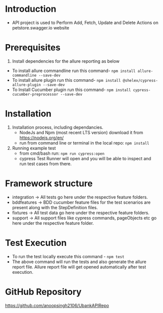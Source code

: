 # Introduction 
* API project is used to Perform Add, Fetch, Update and Delete Actions on petstore.swagger.io website

# Prerequisites
1. Install dependencies for the allure reporting as below
 *  To install allure commandline run this command- `npm install allure-commandline --save-dev`
 *  To install allure plugin run this command- `npm install @shelex/cypress-allure-plugin --save-dev`
 *  To Install Cucumber plugin run this command- `npm install cypress-cucumber-preprocessor --save-dev`

# Installation
1. Installation process, including dependancies. 
    * NodeJs and Npm (most recent LTS version) download it from https://nodejs.org/en/
    * run from command line or terminal in the local repo: `npm install` 
2. Running example test
    * from cmd/bash run: `npm run cypress:open`
    * cypress Test Runner will open and you will be able to inspect and run test cases from there.

# Framework structure
* integration -> All tests go here under the respective feature folders.
* bddfeatures -> BDD cucumber feature files for the test scenarios are present along with the StepDefinition files.
* fixtures -> All test data go here under the respective feature folders.
* support -> All support files like cypress commands, pageObjects etc go here under the respective feature folder.

# Test Execution
* To run the test locally execute this command - `npm test`
* The above command will run the tests and also generate the allure report file. Allure report file will get opened automatically after test execution. 

# GitHub Repository
https://github.com/anoopsingh2106/UbankAPIRepo




